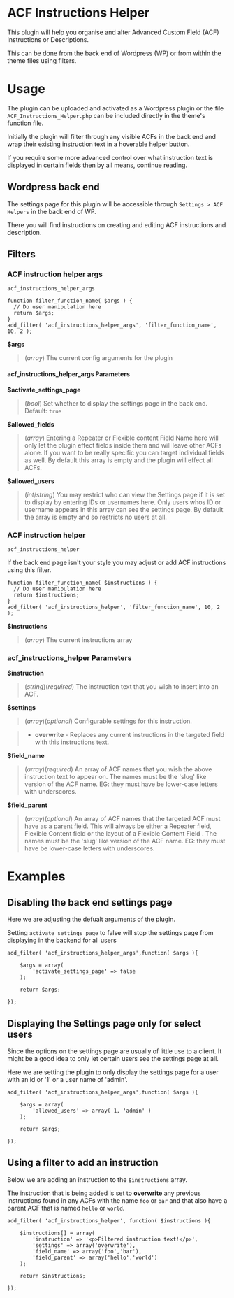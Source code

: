 
# ACF Instructions Helper

This plugin will help you organise and alter Advanced Custom Field (ACF) Instructions or Descriptions. 

This can be done from the back end of Wordpress (WP) or from within the theme files using filters.

# Usage

The plugin can be uploaded and activated as a Wordpress plugin or the file `ACF_Instructions_Helper.php` can be included directly in the theme's function file.

Initially the plugin will filter through any visible ACFs in the back end and wrap their existing instruction text in a hoverable helper button.

If you require some more advanced control over what instruction text is displayed in certain fields then by all means, continue reading.

## Wordpress back end

The settings page for this plugin will be accessible through `Settings > ACF Helpers` in the back end of WP.

There you will find instructions on creating and editing ACF instructions and description.

## Filters

### ACF instruction helper args

`acf_instructions_helper_args`

	function filter_function_name( $args ) {
	  // Do user manipulation here
	  return $args;
	}
	add_filter( 'acf_instructions_helper_args', 'filter_function_name', 10, 2 );

**$args**

> (*array*) The current config arguments for the plugin

#### acf_instructions_helper_args Parameters

**$activate_settings_page**

> (*bool*) Set whether to display the settings page in the back end. Default: `true`

**$allowed_fields**

> (*array*) Entering a Repeater or Flexible content Field Name here will only let the plugin effect fields inside them and will leave other ACFs alone. If you want to be really specific you can target individual fields as well. By default this array is empty and the plugin will effect all ACFs.

**$allowed_users**

> (*int*/*string*) You may restrict who can view the Settings page if it is set to display by entering IDs or usernames here. Only users whos ID or username appears in this array can see the settings page. By default the array is empty and so restricts no users at all.

### ACF instruction helper

`acf_instructions_helper`

If the back end page isn't your style you may adjust or add ACF instructions using this filter.

	function filter_function_name( $instructions ) {
	  // Do user manipulation here
	  return $instructions;
	}
	add_filter( 'acf_instructions_helper', 'filter_function_name', 10, 2 );

**$instructions**

> (*array*) The current instructions array

### acf_instructions_helper Parameters

**$instruction**

> (*string*)(*required*) The instruction text that you wish to insert into an ACF.

**$settings**

> (*array*)(*optional*) Configurable settings for this instruction.

> - **overwrite** - Replaces any current instructions in the targeted field with this instructions text.

**$field_name**

> (*array*)(*required*) An array of ACF names that you wish the above instruction text to appear on. The names must be the 'slug' like version of the ACF name. EG: they must have be lower-case letters with underscores.

**$field_parent**

> (*array*)(*optional*) An array of ACF names that the targeted ACF must have as a parent field. This will always be either a Repeater field, Flexible Content field or the layout of a Flexible Content Field . The names must be the 'slug' like version of the ACF name. EG: they must have be lower-case letters with underscores.

# Examples

## Disabling the back end settings page

Here we are adjusting the defualt arguments of the plugin.

Setting `activate_settings_page` to false will stop the settings page from displaying in the backend for all users 

	add_filter( 'acf_instructions_helper_args',function( $args ){
		
		$args = array(
			'activate_settings_page' => false
		);

		return $args;

	});

## Displaying the Settings page only for select users

Since the options on the settings page are usually of little use to a client. It might be a good idea to only let certain users see the settings page at all.

Here we are setting the plugin to only display the settings page for a user with an id or '1' or a user name of 'admin'.

	add_filter( 'acf_instructions_helper_args',function( $args ){
		
		$args = array(
			'allowed_users' => array( 1, 'admin' )
		);

		return $args;

	});

## Using a filter to add an instruction

Below we are adding an instruction to the `$instructions` array.

The instruction that is being added is set to **overwrite** any previous instructions found in any ACFs with the name `foo` or `bar` and that also have a parent ACF that is named `hello` or `world`.

	add_filter( 'acf_instructions_helper', function( $instructions ){
		
		$instructions[] = array(
			'instruction' => '<p>Filtered instruction text!</p>',
			'settings' => array('overwrite'),
			'field_name' => array('foo','bar'),
			'field_parent' => array('hello','world')
		);

		return $instructions;

	});


